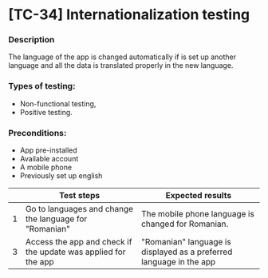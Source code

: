# **[TC-34] Internationalization testing**

### **Description**

The language of the app is changed automatically if is set up another language and all the data is translated properly in the new language. 

### **Types of testing:**

- Non-functional testing,
- Positive testing.

### **Preconditions:**

- App pre-installed
- Available account
- A mobile phone
- Previously set up english

|     | **Test steps**                                                 | **Expected results**                                                |
| --- | -------------------------------------------------------------- | ------------------------------------------------------------------- |
| 1   | Go to languages and change the language for "Romanian"         | The mobile phone language is changed for Romanian.                  |
| 3   | Access the app and check if the update was applied for the app | "Romanian" language is displayed as a preferred language in the app |

